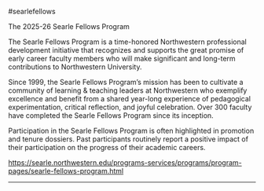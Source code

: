 #searlefellows

The 2025-26 Searle Fellows Program

The Searle Fellows Program is a time-honored Northwestern professional development initiative that recognizes and supports the great promise of early career faculty members who will make significant and long-term contributions to Northwestern University. 

Since 1999, the Searle Fellows Program’s mission has been to cultivate a community of learning & teaching leaders at Northwestern who exemplify excellence and benefit from a shared year-long experience of pedagogical experimentation, critical reflection, and joyful celebration. Over 300 faculty have completed the Searle Fellows Program since its inception. 

Participation in the Searle Fellows Program is often highlighted in promotion and tenure dossiers. Past participants routinely report a positive impact of their participation on the progress of their academic careers. 

https://searle.northwestern.edu/programs-services/programs/program-pages/searle-fellows-program.html

---
